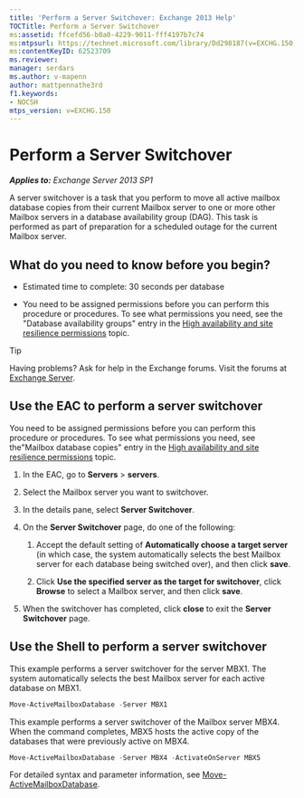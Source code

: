 ```yaml
---
title: 'Perform a Server Switchover: Exchange 2013 Help'
TOCTitle: Perform a Server Switchover
ms:assetid: ffcefd56-b0a0-4229-9011-fff4197b7c74
ms:mtpsurl: https://technet.microsoft.com/library/Dd298187(v=EXCHG.150)
ms:contentKeyID: 62523709
ms.reviewer: 
manager: serdars
ms.author: v-mapenn
author: mattpennathe3rd
f1.keywords:
- NOCSH
mtps_version: v=EXCHG.150
---
```


# Perform a Server Switchover

_**Applies to:** Exchange Server 2013 SP1_

A server switchover is a task that you perform to move all active mailbox database copies from their current Mailbox server to one or more other Mailbox servers in a database availability group (DAG). This task is performed as part of preparation for a scheduled outage for the current Mailbox server.

## What do you need to know before you begin?

- Estimated time to complete: 30 seconds per database

- You need to be assigned permissions before you can perform this procedure or procedures. To see what permissions you need, see the "Database availability groups" entry in the [High availability and site resilience permissions](high-availability-and-site-resilience-permissions-exchange-2013-help.md) topic.

> [!TIP]
> Having problems? Ask for help in the Exchange forums. Visit the forums at [Exchange Server](https://go.microsoft.com/fwlink/p/?linkid=60612).

## Use the EAC to perform a server switchover

You need to be assigned permissions before you can perform this procedure or procedures. To see what permissions you need, see the"Mailbox database copies" entry in the [High availability and site resilience permissions](high-availability-and-site-resilience-permissions-exchange-2013-help.md) topic.

1. In the EAC, go to **Servers** \> **servers**.

2. Select the Mailbox server you want to switchover.

3. In the details pane, select **Server Switchover**.

4. On the **Server Switchover** page, do one of the following:

   1. Accept the default setting of **Automatically choose a target server** (in which case, the system automatically selects the best Mailbox server for each database being switched over), and then click **save**.

   2. Click **Use the specified server as the target for switchover**, click **Browse** to select a Mailbox server, and then click **save**.

5. When the switchover has completed, click **close** to exit the **Server Switchover** page.

## Use the Shell to perform a server switchover

This example performs a server switchover for the server MBX1. The system automatically selects the best Mailbox server for each active database on MBX1.

```powershell
Move-ActiveMailboxDatabase -Server MBX1
```

This example performs a server switchover of the Mailbox server MBX4. When the command completes, MBX5 hosts the active copy of the databases that were previously active on MBX4.

```powershell
Move-ActiveMailboxDatabase -Server MBX4 -ActivateOnServer MBX5
```

For detailed syntax and parameter information, see [Move-ActiveMailboxDatabase](https://docs.microsoft.com/powershell/module/exchange/Move-ActiveMailboxDatabase).
